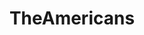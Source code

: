 ---
title: TheAmericans
crosslinks:
- coolguides
- AMAAggregator
- Alonetv
- IAmA
- Jeopardy
- unexpectedstarwars
- todayilearned
- martialarts
- KimmySchmidt
---